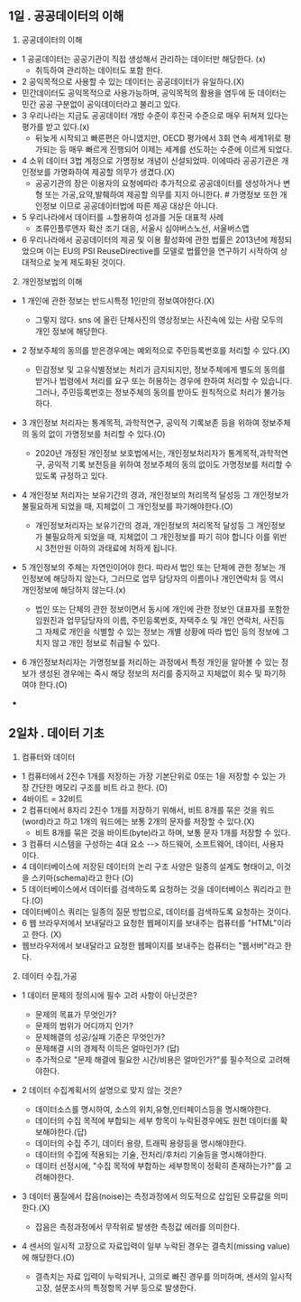 ## 1일 . 공공데이터의 이해
1. 공공데이터의 이해

- 1 공공데이터는 공공기관이 직접 생성해서 관리하는 데이터만 해당한다. (x)
  - 취득하여 관리하는 데이터도 포함 한다.
- 2 공익목적으로 사용할 수 있는 데이터는 공공데이터가 유일하다.(X)
 - 민간데이터도 공익목적으로 사용가능하며, 공익목적의 활용을 염두에 둔 데이터는 민간 공공 구분없이 공익데이터라고 불리고 있다.
- 3 우리나라는 지금도 공공데이터 개방 수준이 후진국 수준으로 매우 뒤쳐져 있다는 평가를 받고 있다.(x)
  - 뒤늦게 시작되고 빠른편은 아니였지만, OECD 평가에서 3회 연속 세계1위로 평가되는 등 매우 빠르게 진행되어 이제는 세계를 선도하는 수준에 이르게 되었다.
- 4 소위 데이터 3법 계정으로 가명정보 개념이 신설되었따. 이에따라 공공기관은 개인정보를 가명화하여 제공할 의무가 생겼다.(X)
  - 공공기관의 장은 이용자의 요청에따라 추가적으로 공공데이터를 생성하거나 변형 또는 가공,요약,발췌하여 제공할 의무를 지지 아니한다. # 가명정보 또한 개인정보 이므로 공공데이터법에 따른 제공 대상은 아니다.
- 5 우리나라에서 데이터를 ㅗ할용하여 성과를 거둔 대표적 사례  
  - 조류인플루엔자 확산 조기 대응, 서울시 심야버스노선, 서울버스앱
- 6 우리나라에서 공공데이터의 제공 및 이용 활성화에 관한 법률은 2013년에 제정되었으며 이는 EU의 PSI ReuseDirective를 모델로 법률안을 연구하기 시작하여 상대적으로 늦게 제도화된 것이다. 
 
2. 개인정보법의 이해

- 1 개인에 관한 정보는 반드시특정 1인만의 정보여야한다.(X)
  - 그렇지 않다. sns 에 올린 단체사진의 영상정보는 사진속에 있는 사람 모두의 개인 정보에 해당한다.
- 2 정보주체의 동의를 받은경우에는 예외적으로 주민등록번호를 처리할 수 있다.(X)
  - 민감정보 및 고유식별정보는 처리가 금지되지만, 정보주체에게 별도의 동의를 받거나 법령에서 처리를 요구 또는 허용하는 경우에 한하여 처리할 수 있습니다. 그러나, 주민등록번호는 정보주체의 동의를 받아도 원칙적으로 처리가 불가능 하다.  
 
- 3 개인정보 처리자는 통계목적, 과학적연구, 공익적 기록보존 등을 위하여 정보주체의 동의 없이 가명정보를 처리할 수 있다.(O)
  - 2020년 개정된 개인정보 보호법에서는, 개인정보처리자가 통계목적,과학적연구, 공익적 기록 보전등을 위하여 정보주체의 동의 없이도 가명정보를 처리할 수 있도록 규정하고 있다. 
- 4 개인정보 처리자는 보유기간의 경과, 개인정보의 처리목적 달성등 그 개인정보가 불필요하게 되었을 때, 지체없이 그 개인정보를 파기해야한다.(O)
  -  개인정보처리자는 보유기간의 경과, 개인정보의 처리목적 달성등 그 개인정보가 불필요하게 되었을 때, 지체없이 그 개인정보를 파기 히야 합니다 이를 위반시 3천만원 이하의 과태료에 처하게 됩니다.
- 5 개인정보의 주체는 자연인이어야 한다. 따라서 법인 또는 단체에 관한 정보는 개인정보에 해당하지 않는다, 그러므로 업무 담당자의 이름이나 개인연락처 등 역시 개인정보에 해당하지 않는다.(x)
  - 법인 또는 단체의 관한 정보이면서 동시에 개인에 관한 정보인 대표자를 포함한 임원진과 업무담당자의 이름, 주민등록번호, 자택주소 및 개인 연락처, 사진등 그 자체로 개인을 식별할 수 있는 정보는 개별 상황에 따라 법인 등의 정보에 그치지 않고 개인 정보로 취급될 수 있다. 
- 6 개인정보처리자는 가명정보를 처리하는 과정에서 특정 개인을 알아볼 수 있는 정보가 생성된 경우에는 죽시 해당 정보의 처리를 중지하고 지체없이 회수 및 파기하여야 한다.(O)
- 

##  2일차 . 데이터 기초 
1. 컴퓨터와 데이터 

- 1 컴퓨터에서 2진수 1개를 저장하는 가장 기본단위로 0또는 1을 저장할 수 있는 가장 간단한 메모리 구조를 비트 라고 한다. (O)
 - 4바이트 = 32비트 
- 2 컴퓨터에서 8자리 2진수 1개를 저장하기 위해서, 비트 8개를 묶은 것을 워드(word)라고 하고 1개의 워드에는 보통 2개의 문자를 저장할 수 있다.(X)
  - 비트 8개를 묶은 것을 바이트(byte)라고  하며, 보통 문자 1개를 저장할 수 있다.
- 3 컴퓨터 시스템을 구성하는 4대 요소  --> 하드웨어, 소프트웨어, 데이터, 사용자 이다.
- 4 데이터베이스에 저장된 데이터의 논리 구조 사양은 일종의 설계도 형태이고, 이것을 스키마(schema)라고 한다 (O)
- 5 데이터베이스에서 데이터를 검색하도록 요청하는 것을 데이터베이스 쿼리라고 한다.(O)
 - 데이터베이스 쿼리는 일종의 질문 방법으로, 데이터를 검색하도록 요청하는 것이다.
- 6 웹 브라우저에서 보내달라고 요청한 웹페이지를 보내주는 컴퓨터를 "HTML"이라고 한다. (X)
 - 웹브라우저에서 보내달라고 요청한 웹페이지를 보내주는 컴퓨터는 "웹서버"라고 한다.

2. 데이터 수집,가공

- 1 데이터 문제의 정의시에 필수 고려 사항이 아닌것은?
   - 문제의 목표가 무엇인가?
   - 문제의 범위가 어디까지 인가?
   - 문제해결의 성공/실패 기준은 무엇인가?
   - 문제해결 시의 경제적 이득은 얼마인가? (답)
   - 추가적으로 "문제 해결에 필요한 시간/비용은 얼마인가?"를 필수적으로 고려해야한다.

- 2 데이터 수집계획서의 설명으로 맞지 않는 것은?
  - 데이터소스를 명시하여, 소스의 위치,유형,인터페이스등을 명시해야한다.
  - 데이터의 수집 목적에 부합되는 세부 항목이 누락된경우에도 원천 데이터롤 확보해야한다.(답)
  - 데이터의 수집 주기, 데이터 용량, 트래픽 용량등을 명시해야한다.
  - 데이터의 수집에 적용되는 기술, 전처리/후처리 기술등을 명시해야한다.
  - 데이터 선정시에, "수집 목적에 부합하는 세부항목이 정확히 존재하는가?"를 고려해야한다.

- 3 데이터 품질에서 잡음(noise)는 측정과정에서 의도적으로 삽입된 오류값을 의미한다.(X)
  - 잡음은 측정과정에서 무작위로 발생한 측정값 에러를 의미한다.
  
 - 4 센서의 일시적 고장으로 자료입력이 일부 누락된 경우는 결측치(missing value)에 해당한다.(O)
    - 결측치는 자료 입력이 누락되거나, 고의로 빠진 경우를 의미하며, 센서의 일시적 고장, 설문조사의 특정항목 거부 등으로 발생한다.



